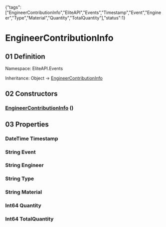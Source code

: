 {"tags":["EngineerContributionInfo","EliteAPI","Events","Timestamp","Event","Engineer","Type","Material","Quantity","TotalQuantity"],"status":1}

# EngineerContributionInfo

## 01 Definition

Namespace: <span class='code'>EliteAPI.Events</span>

Inheritance: <span class='code'>Object</span> → <span class='code'>[EngineerContributionInfo](../../EliteAPI/Events/EngineerContributionInfo.html)</span>

## 02 Constructors

### <span class='code'>[EngineerContributionInfo](../../EliteAPI/Events/EngineerContributionInfo.html)</span> ()

## 03 Properties

### <span class='code'>DateTime</span> Timestamp

### <span class='code'>String</span> Event

### <span class='code'>String</span> Engineer

### <span class='code'>String</span> Type

### <span class='code'>String</span> Material

### <span class='code'>Int64</span> Quantity

### <span class='code'>Int64</span> TotalQuantity

